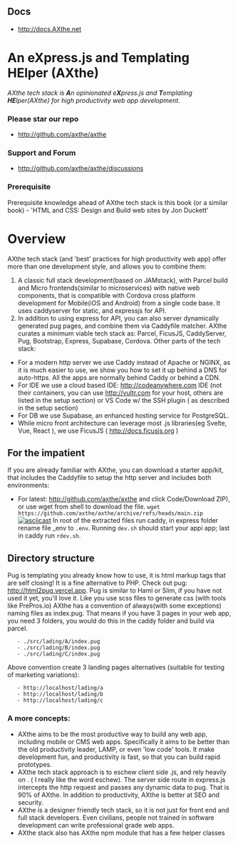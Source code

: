 ## Docs
- http://docs.AXthe.net

# An eXpress.js and Templating HElper (AXthe)
<i>AXthe tech stack is <b>A</b>n opinionated e<b>X</b>press.js and <b>T</b>emplating <b>HE</b>lper(AXthe) for high productivity web app development</i>.

### Please star our repo
- http://github.com/axthe/axthe

### Support and Forum
- http://github.com/axthe/axthe/discussions

### Prerequisite
Prerequisite knowledge ahead of AXthe tech stack is this book (or a similar book) - 'HTML and CSS: Design and Build web sites by Jon Duckett'

# Overview
AXthe tech stack (and 'best' practices for high productivity web app) offer more than one development style, and allows you to combine them:
1. A classic full stack development(based on JAMstack), with Parcel build and Micro frontends(similar to microservices) with native web components, that is compatible with Cordova cross platform development for Mobile(iOS and Android) from a single code base. It uses caddyserver for static, and expressjs for API.
2. In addition to using express for API, you can also server dynamically generated pug pages, and combine them via Caddyfile matcher.
AXthe curates a minimum viable tech stack as: Parcel, FicusJS, CaddyServer, Pug, Bootstrap, Express, Supabase, Cordova.
Other parts of the tech stack:
- For a modern http server we use Caddy instead of Apache or NGINX, as it is much easier to use, we show you how to set it up behind a DNS for auto-https. All the apps are normally behind Caddy or behind a CDN.
- For IDE we use a cloud based IDE: http://codeanywhere.com IDE (not their containers, you can use http://vultr.com for your host, others are listed in the setup section) or VS Code w/ the SSH plugin ( as described in the setup section)
- For DB we use Supabase, an enhanced hosting service for PostgreSQL.
- While micro front architecture can leverage most .js libraries(eg Svelte, Vue, React ), we use FicusJS ( http://docs.ficusjs.org )

##  For the impatient
If you are already familiar with AXthe, you can download a starter app/kit, that includes the Caddyfile to setup the http server and includes both environments:
- For latest: http://github.com/axthe/axthe and click Code/Download ZIP), or use wget from shell to download the file. ```wget https://github.com/axthe/axthe/archive/refs/heads/main.zip ```
[![asciicast](https://asciinema.org/a/eVl09pd9zi2fCzjxA16MviMmN.svg)](https://asciinema.org/a/eVl09pd9zi2fCzjxA16MviMmN)
In root of the extracted files run caddy, in express folder rename file _env to ```.env```. Running ```dev.sh``` should start your appi app; last in caddy run ```rdev.sh```.

## Directory structure
Pug is templating you already know how to use, it is html markup tags that are self closing! It is a fine alternative to PHP.
Check out pug: http://html2pug.vercel.app. Pug is similar to Haml or Slim, if you have not used it yet, you'll love it. Like you use scss files to generate css (with tools like PrePros.io)
AXthe has a convention of always(with some exceptions) naming files as index.pug. That means if you have 3 pages in your web app, you need 3 folders, you would do this in the caddy folder and build via parcel.
 
```
   - ./src/lading/A/index.pug
   - ./src/lading/B/index.pug
   - ./src/lading/C/index.pug
```
 
Above convention create 3 landing pages alternatives (suitable for testing of marketing variations):
 
```
   - http://localhost/lading/a
   - http://localhost/lading/b
   - http://localhost/lading/c
```
 
### A more concepts:
- AXthe aims to be the most productive way to build any web app, including mobile or CMS web apps. Specifically it aims to be better than the old productivity leader, LAMP, or even 'low code' tools. It make development fun, and productivity is fast, so that you can build rapid prototypes.
- AXthe tech stack approach is to eschew client side .js, and rely heavily on . ( I really like the word eschew). The server side route in express.js intercepts the http request and passes any dynamic data to pug. That is 90% of AXthe. In addition to productivity,  AXthe is better at SEO and security.
- AXthe is a designer friendly tech stack, so it is not just for front end and full stack developers. Even civilians, people not trained in software development can write professional grade web apps.
- AXthe stack also has AXthe npm module that has a few helper classes
 
